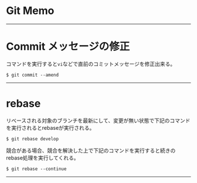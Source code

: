 # Git Memo

---

# Commit メッセージの修正

コマンドを実行すると`vi`などで直前のコミットメッセージを修正出来る。

```shell--sesshion
$ git commit --amend
```

---
# rebase

リベースされる対象のブランチを最新にして、変更が無い状態で下記のコマンドを実行されるとrebaseが実行される。


```shell--sesshion
$ git rebase develop
```

競合がある場合、競合を解決した上で下記のコマンドを実行すると続きのrebase処理を実行してくれる。

```shell--sesshion
$ git rebase --continue
```

---
